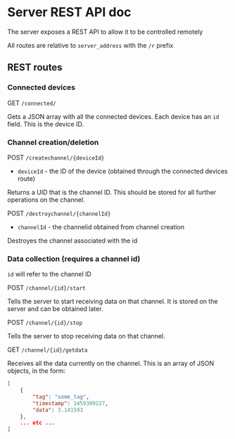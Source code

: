 
# Server REST API doc

The server exposes a REST API to allow it to be controlled remotely

All routes are relative to `server_address` with the `/r` prefix

## REST routes

### Connected devices

GET `/connected/`

Gets a JSON array with all the connected devices.
Each device has an `id` field. This is the device ID.

### Channel creation/deletion

POST `/createchannel/{deviceId}`

- `deviceId` - the ID of the device (obtained through the connected devices route)

Returns a UID that is the channel ID. This should be stored for all further operations
on the channel.

POST `/destroychannel/{channelId}`

- `channelId` - the channelid obtained from channel creation

Destroyes the channel associated with the id

### Data collection (requires a channel id)

`id` will refer to the channel ID

POST `/channel/{id}/start`

Tells the server to start receiving data on that channel. It is stored on the server and can be obtained later.

POST `/channel/{id}/stop`

Tells the server to stop receiving data on that channel.

GET `/channel/{id}/getdata`

Receives all the data currently on the channel. This is an array
of JSON objects, in the form:

```json
[
    {
        "tag": "some_tag",
        "timestamp": 1459309227,
        "data": 3.141593
    },
    ... etc ...
]
```
